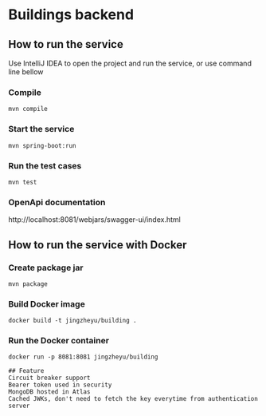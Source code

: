 # Buildings backend

## How to run the service
Use IntelliJ IDEA to open the project and run the service, or use command line bellow
### Compile
```
mvn compile
```
### Start the service
```
mvn spring-boot:run
```
### Run the test cases
```
mvn test
```

### OpenApi documentation
http://localhost:8081/webjars/swagger-ui/index.html

## How to run the service with Docker
### Create package jar
```
mvn package
```
### Build Docker image
```
docker build -t jingzheyu/building .
```
### Run the Docker container
```
docker run -p 8081:8081 jingzheyu/building

## Feature
Circuit breaker support
Bearer token used in security
MongoDB hosted in Atlas
Cached JWKs, don't need to fetch the key everytime from authentication server